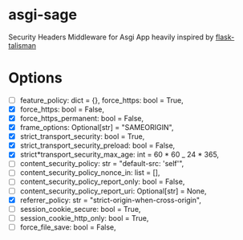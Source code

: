 # asgi-sage

Security Headers Middleware for Asgi App heavily inspired by [flask-talisman](https://github.com/GoogleCloudPlatform/flask-talisman)

# Options

- [ ] feature_policy: dict = {}, force_https: bool = True,
- [x] force_https: bool = False,
- [x] force_https_permanent: bool = False,
- [x] frame_options: Optional[str] = "SAMEORIGIN",
- [x] strict_transport_security: bool = True,
- [x] strict_transport_security_preload: bool = False,
- [x] strict*transport_security_max_age: int = 60 * 60 \_ 24 \* 365,
- [ ] content_security_policy: str = "default-src: 'self'",
- [ ] content_security_policy_nonce_in: list = [],
- [ ] content_security_policy_report_only: bool = False,
- [ ] content_security_policy_report_uri: Optional[str] = None,
- [x] referrer_policy: str = "strict-origin-when-cross-origin",
- [ ] session_cookie_secure: bool = True,
- [ ] session_cookie_http_only: bool = True,
- [ ] force_file_save: bool = False,
